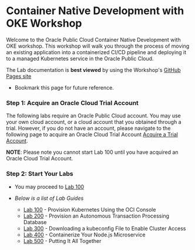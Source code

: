 # Container Native Development with OKE Workshop

Welcome to the Oracle Public Cloud Container Native Development with OKE workshop. This workshop will walk you through the process of moving an existing application into a containerized CI/CD pipeline and deploying it to a managed Kubernetes service in the Oracle Public Cloud.

<span class="gh-pages-note">
  The Lab documentation is <b>best viewed</b> by using the Workshop's <a href="https://github.com/APACTestDrive/Container-Native-Development-with-OKE">GitHub Pages site</a>
</span>

- Bookmark this page for future reference.


### **Step 1**: Acquire an Oracle Cloud Trial Account

The following labs require an Oracle Public Cloud account. You may use your own cloud account, or a cloud account that you obtained through a trial. However, if you do not have an account, please navigate to the following page to acquire an Oracle Cloud Trial Account [Acquire a Trial Account](TrialAccount.md).

**NOTE**: Please note you cannot start Lab 100 until you have acquired an Oracle Cloud Trial Account.



### **Step 2**: Start Your Labs

- You may proceed to [Lab 100](LabGuide100.md)

- _Below is a list of Lab Guides_

  - [Lab 100](LabGuide100.md) - Provision Kubernetes Using the OCI Console
  - [Lab 200](LabGuide200.md) - Provision an Autonomous Transaction Processing Database
  - [Lab 300](LabGuide300.md) - Downloading a kubeconfig File to Enable Cluster Access
  - [Lab 400](LabGuide400.md) - Containerize Your Node.js Microservice
  - [Lab 500](LabGuide500.md) - Putting It All Together
